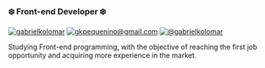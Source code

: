 ### ❄️ Front-end Developer ❄️ 

[![gabrielkolomar](https://img.shields.io/badge/LinkedIn-0077B5?style=for-the-badge&logo=linkedin&logoColor=white)](https://linkedin.com/in/gabrielkolomar)
[![gkpequenino@gmail.com](https://img.shields.io/badge/Gmail-D14836?style=for-the-badge&logo=gmail&logoColor=white)](https://mail.google.com/gkpequenino@gmail.com)
[![@gabrielkolomar](https://img.shields.io/badge/Instagram-E4405F?style=for-the-badge&logo=instagram&logoColor=white)](https://instagram.com/gabrielkolomar)

Studying Front-end programming, with the objective of reaching the first job opportunity and acquiring more experience in the market.
